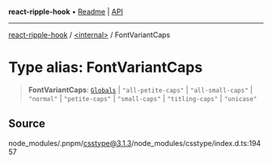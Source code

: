 **react-ripple-hook** • [Readme](../../README.md) \| [API](../../globals.md)

***

[react-ripple-hook](../../README.md) / [\<internal\>](../README.md) / FontVariantCaps

# Type alias: FontVariantCaps

> **FontVariantCaps**: [`Globals`](Globals.md) \| `"all-petite-caps"` \| `"all-small-caps"` \| `"normal"` \| `"petite-caps"` \| `"small-caps"` \| `"titling-caps"` \| `"unicase"`

## Source

node\_modules/.pnpm/csstype@3.1.3/node\_modules/csstype/index.d.ts:19457

